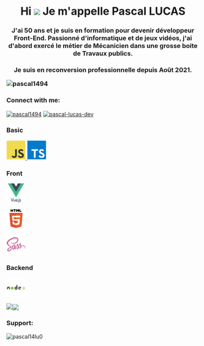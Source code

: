 <h1 align="center">Hi <img src="https://media.giphy.com/media/hvRJCLFzcasrR4ia7z/giphy.gif" width="25px"> Je m'appelle Pascal LUCAS</h1>
<h3 align="center">J'ai 50 ans et je suis en formation pour devenir développeur Front-End. Passionné d'informatique et de jeux vidéos, j'ai d'abord exercé le métier de Mécanicien dans une grosse boite de Travaux publics.</h3>
<h3 align="center">Je suis en reconversion professionnelle depuis Août 2021.

<p align="left"> <img src="https://komarev.com/ghpvc/?username=pascal1494&label=Profile%20views&color=0e75b6&style=flat" alt="pascal1494" /> </p>

<h3 align="left">Connect with me:</h3>
<p align="left">
<a href="https://codepen.io/pascal1494" target="blank"><img align="center" src="https://raw.githubusercontent.com/rahuldkjain/github-profile-readme-generator/master/src/images/icons/Social/codepen.svg" alt="pascal1494" height="30" width="40" /></a>
<a href="https://linkedin.com/in/pascal-lucas-dev" target="blank"><img align="center" src="https://raw.githubusercontent.com/rahuldkjain/github-profile-readme-generator/master/src/images/icons/Social/linked-in-alt.svg" alt="pascal-lucas-dev" height="30" width="40" /></a>
</p>

<h3 align="left">Basic</h3>

<a href="https://developer.mozilla.org/en-US/docs/Web/JavaScript" target="_blank"> <img src="https://raw.githubusercontent.com/devicons/devicon/master/icons/javascript/javascript-original.svg" alt="javascript" width="50" height="50"/> </a>
<a href="https://www.typescriptlang.org/" target="_blank"> <img src="https://raw.githubusercontent.com/devicons/devicon/master/icons/typescript/typescript-original.svg" alt="typescript" width="50" height="50"/> </a>

<h3 align="left">Front</h3>

<a href="https://vuejs.org/" target="_blank"> <img src="https://raw.githubusercontent.com/devicons/devicon/master/icons/vuejs/vuejs-original-wordmark.svg" alt="vuejs" width="50" height="50"/> </a>

<a href="https://www.w3.org/html/" target="_blank"> <img src="https://raw.githubusercontent.com/devicons/devicon/master/icons/html5/html5-original-wordmark.svg" alt="html5" width="50" height="50"/> </a>

<a href="https://sass-lang.com" target="_blank"> <img src="https://raw.githubusercontent.com/devicons/devicon/master/icons/sass/sass-original.svg" alt="sass" width="50" height="50"/> </a>

<h3 align="left">Backend</h3>

<a href="https://nodejs.org" target="_blank"> <img src="https://raw.githubusercontent.com/devicons/devicon/master/icons/nodejs/nodejs-original-wordmark.svg" alt="nodejs" width="50" height="50"/> </a>

<img align="left" src="https://media.giphy.com/media/z5iCvo1oCbqt7ukMQs/giphy.gif">
  <img align="center" src="https://media.topito.com/wp-content/uploads/2013/05/code-gif-223.gif">
  

<h3 align="left">Support:</h3>
<p><a href="https://www.buymeacoffee.com/pascal14lu0"> <img align="left" src="https://cdn.buymeacoffee.com/buttons/v2/default-yellow.png" height="50" width="210" alt="pascal14lu0" /></a></p><br><br>

